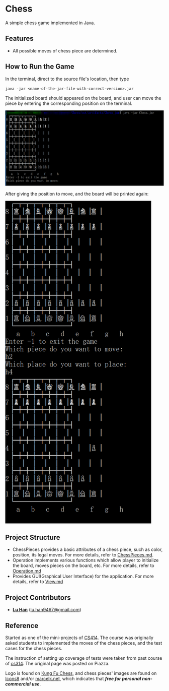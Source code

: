 # Chess
A simple chess game implemented in Java.

## Features
- All possible moves of chess piece are determined.

## How to Run the Game
In the terminal, direct to the source file's location, then type
```$xslt
java -jar <name-of-the-jar-file-with-correct-version>.jar
```
The initialized board should appeared on the board, and user can move the piece by entering the corresponding position on the terminal.

![example of running](https://github.com/GoldenaArcher/Chess/blob/master/extraFiles/example1.png)

After giving the position to move, and the board will be printed again:

![example of running2](https://github.com/GoldenaArcher/Chess/blob/master/extraFiles/example2.png)

## Project Structure
- ChessPieces provides a basic attributes of a chess piece, such as color, position, its legal moves. For more details, refer to [ChessPieces.md](https://github.com/GoldenaArcher/Chess/blob/master/src/Main/ChessPieces/ChessPieces.md).
- Operation implements various functions which allow player to initialize the board, moves pieces on the board, etc. For more details, refer to [Operation.md](https://github.com/GoldenaArcher/Chess/tree/master/src/Main/Operation/Operation.md)
- Provides GUI(Graphical User Interface) for the application. For more details, refer to [View.md](https://github.com/GoldenaArcher/Chess/blob/master/src/Main/View/View.md)

## Project Contributors

* **[Lu Han](https://github.com/GoldenaArcher)** (lu.han9467@gmail.com)

## Reference

Started as one of the mini-projects of [CS414](http://www.cs.colostate.edu/~cs414). The course was originally asked students to implemented the moves of the chess pieces, and the test cases for the chess pieces.

The instruction of setting up coverage of tests were taken from past course of [cs314](http://www.cs.colostate.edu/~cs314). The original page was posted on Piazza.

Logo is found on [Kung Fu Chess](https://www.kfchess.com), and chess pieces' images are found on [Icons8](https://icons8.com/icon/set/Chess/all) and/or [marcelk.net](https://marcelk.net/chess/pieces/), which indicates that ***free for personal non-commercial use***.
